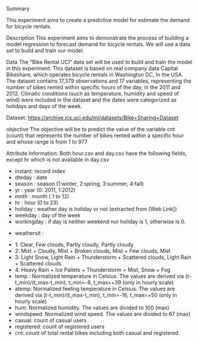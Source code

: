Summary

This experiment aims to create a predictive model for
estimate the demand for bicycle rentals.

Description
This experiment aims to demonstrate the process of building a model
regression to forecast demand for bicycle rentals. We will use a
data set to build and train our model.

Data
The “Bike Rental UCI” data set will be used to build and train the
model in this experiment. This dataset is based on real company data
Capital Bikeshare, which operates bicycle rentals in Washington DC,
In the USA.
The dataset contains 17,379 observations and 17 variables, representing the
number of bikes rented within specific hours of the day, in the
2011 and 2012. Climatic conditions (such as temperature, humidity and speed of
wind) were included in the dataset and the dates were categorized as holidays and
days of the week.

Dataset: https://archive.ics.uci.edu/ml/datasets/Bike+Sharing+Dataset

objective
The objective will be to predict the value of the variable cnt (count) that represents the
number of bikes rented within a specific hour and whose range is
from 1 to 977

Attribute Information:
Both hour.csv and day.csv have the following fields, except hr which is not available in day.csv

- instant: record index
- dteday : date
- season : season (1:winter, 2:spring, 3:summer, 4:fall)
- yr : year (0: 2011, 1:2012)
- mnth : month ( 1 to 12)
- hr : hour (0 to 23)
- holiday : weather day is holiday or not (extracted from [Web Link])
- weekday : day of the week
- workingday : if day is neither weekend nor holiday is 1, otherwise is 0.
+ weathersit :
- 1: Clear, Few clouds, Partly cloudy, Partly cloudy
- 2: Mist + Cloudy, Mist + Broken clouds, Mist + Few clouds, Mist
- 3: Light Snow, Light Rain + Thunderstorm + Scattered clouds, Light Rain + Scattered clouds
- 4: Heavy Rain + Ice Pallets + Thunderstorm + Mist, Snow + Fog
- temp : Normalized temperature in Celsius. The values are derived via (t-t_min)/(t_max-t_min), t_min=-8, t_max=+39 (only in hourly scale)
- atemp: Normalized feeling temperature in Celsius. The values are derived via (t-t_min)/(t_max-t_min), t_min=-16, t_max=+50 (only in hourly scale)
- hum: Normalized humidity. The values are divided to 100 (max)
- windspeed: Normalized wind speed. The values are divided to 67 (max)
- casual: count of casual users
- registered: count of registered users
- cnt: count of total rental bikes including both casual and registered
